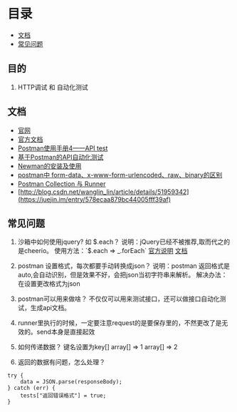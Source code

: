 # 目录 

* [文档](#文档)
* [常见问题](#常见问题)

## 目的
1. HTTP调试 和 自动化测试

## 文档

* [官网](https://www.getpostman.com/)
* [官方文档](https://www.getpostman.com/docs/)
* [Postman使用手册4——API test](https://www.jianshu.com/p/61cfcb436ee4)
* [基于Postman的API自动化测试](https://segmentfault.com/a/1190000005055899)
* [Newman的安装及使用](http://blog.csdn.net/zhangying_csu/article/details/52386837)
* [postman中 form-data、x-www-form-urlencoded、raw、binary的区别](http://blog.csdn.net/wangjun5159/article/details/47781443)
* [Postman Collection 与 Runner](http://blog.text.wiki/2017/04/23/postman-collection-and-runner.html)
* [http://blog.csdn.net/wanglin_lin/article/details/51959342](https://juejin.im/entry/578ecaa879bc44005fff39af)

## 常见问题

1. 沙箱中如何使用jquery? 如 $.each？
说明：jQuery已经不被推荐,取而代之的是cheerio。
使用方法：`$.each => _.forEach`
[官方说明](http://blog.getpostman.com/2016/08/30/jquery-replaced-by-cheeriojs-in-postman-sandbox/)
[文档](https://lodash.com/docs/4.17.5)

2. postman 设置格式，每次都要手动转换成json？
说明：postman 返回格式是auto,会自动识别，但是效果不好，会把json当初字符串来解析。
解决办法：在设置更改格式为json

3. postman可以用来做啥？
不仅仅可以用来测试接口，还可以做接口自动化测试，生成api文档。

4. runner里执行的时候，一定要注意request的是要保存里的，不然更改了是无效的。send本身是直接起效

5. 如何传递数据？
键名设置为key[]
array[] => 1
array[] => 2

6. 返回的数据有问题，怎么处理？
```
try {
    data = JSON.parse(responseBody);
} catch (err) {
    tests["返回错误格式"] = true;
}
```